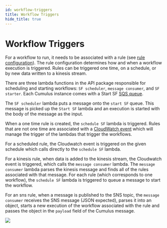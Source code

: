 ```yaml
---
id: workflow-triggers
title: Workflow Triggers
hide_title: true
---
```


# Workflow Triggers

For a workflow to run, it needs to be associated with a rule (see [rule configuration](data-cookbooks/setup.md#rules)). The rule configuration determines how and when a workflow execution is triggered. Rules can be triggered one time, on a schedule, or by new data written to a kinesis stream.

There are three lambda functions in the API package responsible for scheduling and starting workflows: `SF scheduler`, `message consumer`, and `SF starter`. Each Cumulus instance comes with a Start SF [SQS queue](https://aws.amazon.com/sqs/).

The `SF scheduler` lambda puts a message onto the `start SF` queue. This message is picked up the `Start SF` lambda and an execution is started with the body of the message as the input.

When a one time rule is created, the `schedule SF` lambda is triggered. Rules that are not one time are associated with a [CloudWatch event](https://docs.aws.amazon.com/AmazonCloudWatch/latest/events/WhatIsCloudWatchEvents.html) which will manage the trigger of the lambdas that trigger the workflows.

For a scheduled rule, the Cloudwatch event is triggered on the given schedule which calls directly to the `schedule SF` lambda.

For a kinesis rule, when data is added to the kinesis stream, the Cloudwatch event is triggered, which calls the `message consumer` lambda. The `message consumer` lambda parses the kinesis message and finds all of the rules associated with that message. For each rule (which corresponds to one workflow), the `schedule SF` lambda is triggered to queue a message to start the workflow.

For an sns rule, when a message is published to the SNS topic, the `message consumer` receives the SNS message (JSON expected), parses it into an object, starts a new execution of the workflow associated with the rule and passes the object in the `payload` field of the Cumulus message.

![](assets/schedule-workflows.png)

